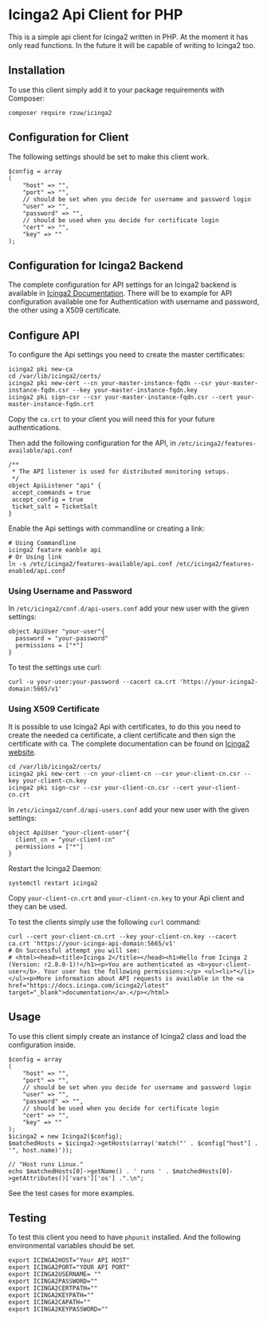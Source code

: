 # Icinga2 Api Client for PHP

This is a simple api client for Icinga2 written in PHP. At the moment it has only
read functions. In the future it will be capable of writing to Icinga2
too.

## Installation

To use this client simply add it to your package requirements with Composer:

```lang=bash
composer require rzuw/icinga2
```

## Configuration for Client

The following settings should be set to make this client work. 

```lang=php
$config = array
(
    "host" => "",
    "port" => "",
    // should be set when you decide for username and password login
    "user" => "",
    "password" => "",
    // should be used when you decide for certificate login
    "cert" => "",
    "key" => ""
);
```

## Configuration for Icinga2 Backend

The complete configuration for API settings for an Icinga2 backend is available
in [Icinga2 Documentation](https://www.icinga.com/docs/icinga2/latest/doc/12-icinga2-api/). There will be to example for API configuration available
one for Authentication with username and password, the other using a X509 certificate.

## Configure API

To configure the Api settings you need to create the master certificates:

```lang=bash
icinga2 pki new-ca
cd /var/lib/icinga2/certs/
icinga2 pki new-cert --cn your-master-instance-fqdn --csr your-master-instance-fqdn.csr --key your-master-instance-fqdn.key
icinga2 pki sign-csr --csr your-master-instance-fqdn.csr --cert your-master-instance-fqdn.crt
```

Copy the `ca.crt` to your client you will need this for your future authentications.

Then add the following configuration for the API, in `/etc/icinga2/features-available/api.conf`

```lang=conf
/**
 * The API listener is used for distributed monitoring setups.
 */
object ApiListener "api" {
 accept_commands = true
 accept_config = true
 ticket_salt = TicketSalt
}
```

Enable the Api settings with commandline or creating a link:

```lang=bash
# Using Commandline
icinga2 feature eanble api
# Or Using link
ln -s /etc/icinga2/features-available/api.conf /etc/icinga2/features-enabled/api.conf
```

### Using Username and Password

In `/etc/icinga2/conf.d/api-users.conf` add your new user with the given settings:

```lang=config
object ApiUser "your-user"{
  password = "your-password"
  permissions = ["*"]
}
```

To test the settings use curl:

```lang=bash
curl -u your-user:your-password --cacert ca.crt 'https://your-icinga2-domain:5665/v1'
```

### Using X509 Certificate

It is possible to use Icinga2 Api with certificates, to do this you need to create the needed
ca certificate, a client certificate and then sign the certificate with ca. The complete documentation can
be found on [Icinga2 website](https://www.icinga.com/docs/icinga2/latest/doc/06-distributed-monitoring/#manual-certificate-creation).


```lang=bash
cd /var/lib/icinga2/certs/
icinga2 pki new-cert --cn your-client-cn --csr your-client-cn.csr --key your-client-cn.key
icinga2 pki sign-csr --csr your-client-cn.csr --cert your-client-cn.crt
```

In `/etc/icinga2/conf.d/api-users.conf` add your new user with the given settings:

```lang=config
object ApiUser "your-client-user"{
  client_cn = "your-client-cn"
  permissions = ["*"]
}
```

Restart the Icinga2 Daemon:

```lang=bash
systemctl restart icinga2
```

Copy `your-client-cn.crt` and `your-client-cn.key` to your Api client and
they can be used.

To test the clients simply use the following `curl` command:

```lang=bash
curl --cert your-client-cn.crt --key your-client-cn.key --cacert ca.crt 'https://your-icinga-api-domain:5665/v1'
# On Successful attempt you will see:
# <html><head><title>Icinga 2</title></head><h1>Hello from Icinga 2 (Version: r2.8.0-1)!</h1><p>You are authenticated as <b>your-client-user</b>. Your user has the following permissions:</p> <ul><li>*</li></ul><p>More information about API requests is available in the <a href="https://docs.icinga.com/icinga2/latest" target="_blank">documentation</a>.</p></html>
```

## Usage

To use this client simply create an instance of Icinga2 class and
load the configuration inside.

```lang=php
$config = array
(
    "host" => "",
    "port" => "",
    // should be set when you decide for username and password login
    "user" => "",
    "password" => "",
    // should be used when you decide for certificate login
    "cert" => "",
    "key" => ""
);
$icinga2 = new Icinga2($config);
$matchedHosts = $icinga2->getHosts(array('match("' . $config["host"] . '", host.name)'));

// "Host runs Linux."
echo $matchedHosts[0]->getName() . ' runs ' . $matchedHosts[0]->getAttributes()['vars']['os'] .".\n";
```

See the test cases for more examples.

## Testing

To test this client you need to have `phpunit` installed. And the following
environmental variables should be set.

```lang=bash
export ICINGA2HOST="Your API HOST"
export ICINGA2PORT="YOUR API PORT"
export ICINGA2USERNAME= ""
export ICINGA2PASSWORD=""
export ICINGA2CERTPATH=""
export ICINGA2KEYPATH=""
export ICINGA2CAPATH=""
export ICINGA2KEYPASSWORD=""
```